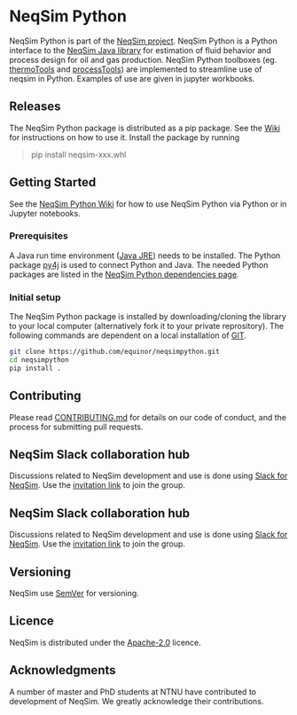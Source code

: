 # NeqSim Python
NeqSim Python is part of the [NeqSim project](https://equinor.github.io/neqsimhome/). NeqSim Python is a Python interface to the [NeqSim Java library](https://github.com/equinor/neqsim) for estimation of fluid behavior and process design for oil and gas production. NeqSim Python toolboxes (eg. [thermoTools](https://github.com/equinor/neqsimpython/blob/master/src/neqsim/thermo/thermoTools.py) and [processTools](https://github.com/equinor/neqsimpython/blob/master/src/neqsim/process/processTools.py)) are implemented to streamline use of neqsim in Python. Examples of use are given in jupyter workbooks.

## Releases
The NeqSim Python package is distributed as a pip package. See the [Wiki](https://github.com/equinor/neqsimpython/wiki) for instructions on how to use it. Install the package by running
>pip install neqsim-xxx.whl

## Getting Started
See the [NeqSim Python Wiki](https://github.com/equinor/neqsimpython/wiki) for how to use NeqSim Python via Python or in Jupyter notebooks.

### Prerequisites
A Java run time environment ([Java JRE](https://www.oracle.com/technetwork/java/javase/downloads/index.html)) needs to be installed. The Python package [py4j](https://www.py4j.org/) is used to connect Python and Java. The needed Python packages are listed in the [NeqSim Python dependencies page](https://github.com/equinor/neqsimpython/network/dependencies).

### Initial setup
The NeqSim Python package is installed by downloading/cloning the library to your local computer (alternatively fork it to your private reprository). The following commands are dependent on a local installation of [GIT](https://git-scm.com/). 

```bash
git clone https://github.com/equinor/neqsimpython.git
cd neqsimpython
pip install .
```
## Contributing
Please read [CONTRIBUTING.md](CONTRIBUTING.md) for details on our code of conduct, and the process for submitting pull requests.

## NeqSim Slack collaboration hub
Discussions related to NeqSim development and use is done using [Slack for NeqSim](https://neqsim.slack.com). 
Use the [invitation link](https://join.slack.com/t/neqsim/shared_invite/enQtNjU1ODQ1MDQyMjEzLWU5MWEyNDA3YTlmNThmMGQ1OGMyODgzYzdlZTM5NTVjNDMzOGIyOTU4MTYwNzZkNmZiNDczZjBjMGZkNzlkZTE) to join the group.

## NeqSim Slack collaboration hub
Discussions related to NeqSim development and use is done using [Slack for NeqSim](https://neqsim.slack.com). 
Use the [invitation link](https://join.slack.com/t/neqsim/shared_invite/enQtNjU1ODQ1MDQyMjEzLWU5MWEyNDA3YTlmNThmMGQ1OGMyODgzYzdlZTM5NTVjNDMzOGIyOTU4MTYwNzZkNmZiNDczZjBjMGZkNzlkZTE) to join the group.

## Versioning
NeqSim use [SemVer](https://semver.org/) for versioning.

## Licence
NeqSim is distributed under the [Apache-2.0](https://github.com/equinor/neqsimsource/blob/master/LICENSE) licence.

## Acknowledgments
A number of master and PhD students at NTNU have contributed to development of NeqSim. We greatly acknowledge their contributions.
